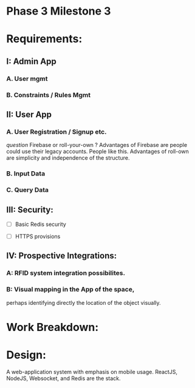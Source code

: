 



# **Phase 3 Milestone 3**








# Requirements:


## I: Admin App

### A. User mgmt
### B. Constraints / Rules Mgmt





## II: User App

###  A. User Registration / Signup etc.  
*question* Firebase or roll-your-own ?  Advantages of Firebase are people could use their legacy accounts.  People like this.  Advantages of roll-own are simplicity and independence of the structure.

### B. Input Data
###  C. Query Data







## III: Security:

- [ ] Basic Redis security
- [ ] HTTPS provisions




## IV: Prospective Integrations:

### A: RFID system integration possibilites.
### B: Visual mapping in the App of the space,
perhaps identifying directly the location of the object visually.



# Work Breakdown:








# Design:

A web-application system with emphasis on mobile usage.  ReactJS, NodeJS, Websocket, and Redis are the stack.

